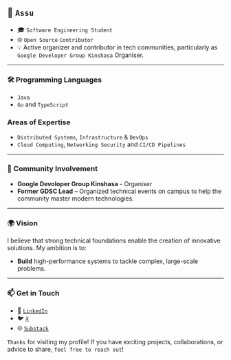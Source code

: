 ## 👋 `Assu`
- 🎓 `Software Engineering Student`
- 🌐 `Open Source` `Contributor` 
- 💡 Active organizer and contributor in tech communities, particularly as `Google Developer Group Kinshasa` Organiser.
---

### 🛠️ Programming Languages
- `Java`
- `Go` and `TypeScript`

### Areas of Expertise
- `Distributed Systems`, `Infrastructure` & `DevOps`
- `Cloud Computing`, `Networking Security` and `CI/CD Pipelines`
---

### 🎤 Community Involvement
- **Google Devoloper Group Kinshasa** - Organiser
- **Former GDSC Lead** – Organized technical events on campus to help the community master modern technologies.
---

### 🌍 Vision

I believe that strong technical foundations enable the creation of innovative solutions. My ambition is to:  
- **Build** high-performance systems to tackle complex, large-scale problems.  
---

### 📫 Get in Touch

- 💼 [`LinkedIn`](https://www.linkedin.com/in/assu2000)  
- 🐦 [`X`](https://twitter.com/assu_2000)  
- 🌐 [`Substack`](https://assu2000.substack.com/)

`Thanks` for visiting my profile! If you have exciting projects, collaborations, or advice to share, `feel free to reach out`!
